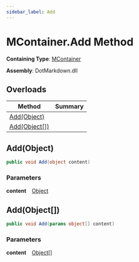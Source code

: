 ```yaml
---
sidebar_label: Add
---
```


# MContainer\.Add Method

**Containing Type**: [MContainer](../index.md)

**Assembly**: DotMarkdown\.dll

## Overloads

| Method | Summary |
| ------ | ------- |
| [Add(Object)](#DotMarkdown_Linq_MContainer_Add_System_Object_) | |
| [Add(Object\[\])](#DotMarkdown_Linq_MContainer_Add_System_Object___) | |

## Add\(Object\) <a id="DotMarkdown_Linq_MContainer_Add_System_Object_"></a>

```csharp
public void Add(object content)
```

### Parameters

**content** &ensp; [Object](https://docs.microsoft.com/en-us/dotnet/api/system.object)

## Add\(Object\[\]\) <a id="DotMarkdown_Linq_MContainer_Add_System_Object___"></a>

```csharp
public void Add(params object[] content)
```

### Parameters

**content** &ensp; [Object](https://docs.microsoft.com/en-us/dotnet/api/system.object)\[\]
